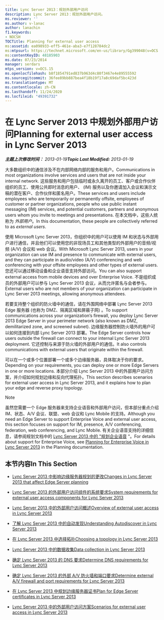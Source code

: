 ```yaml
---
title: Lync Server 2013：规划外部用户访问
description: Lync Server 2013：规划外部用户访问。
ms.reviewer: ''
ms.author: v-lanac
author: lanachin
f1.keywords:
- NOCSH
TOCTitle: Planning for external user access
ms:assetid: ea098933-eff5-461e-aba3-e7f128784dc2
ms:mtpsurl: https://technet.microsoft.com/en-us/library/Gg399048(v=OCS.15)
ms:contentKeyID: 48185903
ms.date: 07/23/2014
manager: serdars
mtps_version: v=OCS.15
ms.openlocfilehash: b8f1854791ed837b963d4c80f3467e4e89555592
ms.sourcegitcommit: 36fee89bb887bea4f18b19f17a8c69daf5bc423d
ms.translationtype: MT
ms.contentlocale: zh-CN
ms.lasthandoff: 11/24/2020
ms.locfileid: "49391732"
---
```

# <a name="planning-for-external-user-access-in-lync-server-2013"></a><span data-ttu-id="93b86-103">在 Lync Server 2013 中规划外部用户访问</span><span class="sxs-lookup"><span data-stu-id="93b86-103">Planning for external user access in Lync Server 2013</span></span>

<div data-xmlns="http://www.w3.org/1999/xhtml">

<div class="topic" data-xmlns="http://www.w3.org/1999/xhtml" data-msxsl="urn:schemas-microsoft-com:xslt" data-cs="https://msdn.microsoft.com/">

<div data-asp="https://msdn2.microsoft.com/asp">



</div>

<div id="mainSection">

<div id="mainBody"><span data-ttu-id="93b86-104">

<span> </span></span><span class="sxs-lookup"><span data-stu-id="93b86-104">

<span> </span></span></span>

<span data-ttu-id="93b86-105">_**主题上次修改时间：** 2013-01-19_</span><span class="sxs-lookup"><span data-stu-id="93b86-105">_**Topic Last Modified:** 2013-01-19_</span></span>

<span data-ttu-id="93b86-106">大多数组织中的通信涉及不在内部网络内部的服务和用户。</span><span class="sxs-lookup"><span data-stu-id="93b86-106">Communications in most organizations involve services and users that are not inside your internal network.</span></span> <span data-ttu-id="93b86-107">这些服务和用户包括临时或永久离开的员工、客户或合作伙伴组织的员工、使用公共即时消息的用户、 (IM) 服务以及你邀请加入会议和演示文稿的潜在客户、合作伙伴和匿名用户。</span><span class="sxs-lookup"><span data-stu-id="93b86-107">These services and users include employees who are temporarily or permanently offsite, employees of customer or partner organizations, people who use public instant messaging (IM) services, and potential customers, partners and anonymous users whom you invite to meetings and presentations.</span></span> <span data-ttu-id="93b86-108">在本文档中，这些人统称为 *外部用户*。</span><span class="sxs-lookup"><span data-stu-id="93b86-108">In this documentation, these people are collectively referred to as *external users*.</span></span>

<span data-ttu-id="93b86-109">使用 Microsoft Lync Server 2013，你组织中的用户可以使用 IM 和状态与外部用户进行通信，并且他们可以使用您的非现场员工和其他类型的外部用户的音频/视频 (A/V) 会议和 web 会议。</span><span class="sxs-lookup"><span data-stu-id="93b86-109">With Microsoft Lync Server 2013, users in your organization can use IM and presence to communicate with external users, and they can participate in audio/video (A/V) conferencing and web conferencing with your offsite employees and other types of external users.</span></span> <span data-ttu-id="93b86-110">您还可以通过移动设备和企业语音支持外部访问。</span><span class="sxs-lookup"><span data-stu-id="93b86-110">You can also support external access from mobile devices and over Enterprise Voice.</span></span> <span data-ttu-id="93b86-111">不是组织成员的外部用户可以参与 Lync Server 2013 会议，从而允许匿名与会者参与。</span><span class="sxs-lookup"><span data-stu-id="93b86-111">External users who are not members of your organization can participate in Lync Server 2013 meetings, allowing anonymous attendees.</span></span>

<span data-ttu-id="93b86-112">若要支持整个组织的防火墙中的通信，请在外围网络中部署 Lync Server 2013 Edge 服务器 (也称为 DMZ、隔离区域和屏蔽子网) 。</span><span class="sxs-lookup"><span data-stu-id="93b86-112">To support communications across your organization’s firewall, you deploy Lync Server 2013 Edge Server in your perimeter network (also known as DMZ, demilitarized zone, and screened subnet).</span></span> <span data-ttu-id="93b86-113">边缘服务器控制防火墙外的用户可以如何连接到内部 Lync Server 2013 部署。</span><span class="sxs-lookup"><span data-stu-id="93b86-113">The Edge Server controls how users outside the firewall can connect to your internal Lync Server 2013 deployment.</span></span> <span data-ttu-id="93b86-114">它还控制与来源于防火墙的外部用户的通信。</span><span class="sxs-lookup"><span data-stu-id="93b86-114">It also controls communications with external users that originate within the firewall.</span></span>

<span data-ttu-id="93b86-115">可以在一个或多个位置部署一个或多个边缘服务器，具体取决于你的要求。</span><span class="sxs-lookup"><span data-stu-id="93b86-115">Depending on your requirements, you can deploy one or more Edge Servers in one or more locations.</span></span> <span data-ttu-id="93b86-116">本部分介绍 Lync Server 2013 中的外部用户访问方案，并介绍如何规划边缘和反向代理拓扑。</span><span class="sxs-lookup"><span data-stu-id="93b86-116">This section describes scenarios for external user access in Lync Server 2013, and it explains how to plan your edge and reverse proxy topology.</span></span>

<div>


> [!NOTE]  
> <span data-ttu-id="93b86-117">虽然您需要一个 Edge 服务器来支持企业语音和外部用户访问，但本部分重点介绍 IM、状态、A/V 会议、联盟、web 会议和 Lync Mobile 的支持。</span><span class="sxs-lookup"><span data-stu-id="93b86-117">Although you need an Edge Server to support Enterprise Voice and external user access, this section focuses on support for IM, presence, A/V conferencing, federation, web conferencing, and Lync Mobile.</span></span> <span data-ttu-id="93b86-118">有关企业语音支持的详细信息，请参阅规划文档中的 <A href="lync-server-2013-planning-for-enterprise-voice.md">Lync Server 2013 中的 "规划企业语音</A> "。</span><span class="sxs-lookup"><span data-stu-id="93b86-118">For details about support for Enterprise Voice, see <A href="lync-server-2013-planning-for-enterprise-voice.md">Planning for Enterprise Voice in Lync Server 2013</A> in the Planning documentation.</span></span>



</div>

<div>

## <a name="in-this-section"></a><span data-ttu-id="93b86-119">本节内容</span><span class="sxs-lookup"><span data-stu-id="93b86-119">In This Section</span></span>

  - [<span data-ttu-id="93b86-120">Lync Server 2013 中影响边缘服务器规划的更改</span><span class="sxs-lookup"><span data-stu-id="93b86-120">Changes in Lync Server 2013 that affect Edge Server planning</span></span>](lync-server-2013-changes-in-lync-server-that-affect-edge-server-planning.md)

  - [<span data-ttu-id="93b86-121">Lync Server 2013 的外部用户访问组件的系统要求</span><span class="sxs-lookup"><span data-stu-id="93b86-121">System requirements for external user access components for Lync Server 2013</span></span>](lync-server-2013-system-requirements-for-external-user-access-components.md)

  - [<span data-ttu-id="93b86-122">Lync Server 2013 中的外部用户访问概述</span><span class="sxs-lookup"><span data-stu-id="93b86-122">Overview of external user access in Lync Server 2013</span></span>](lync-server-2013-overview-of-external-user-access.md)

  - [<span data-ttu-id="93b86-123">了解 Lync Server 2013 中的自动发现</span><span class="sxs-lookup"><span data-stu-id="93b86-123">Understanding Autodiscover in Lync Server 2013</span></span>](lync-server-2013-understanding-autodiscover.md)

  - [<span data-ttu-id="93b86-124">在 Lync Server 2013 中选择拓扑</span><span class="sxs-lookup"><span data-stu-id="93b86-124">Choosing a topology in Lync Server 2013</span></span>](lync-server-2013-choosing-a-topology.md)

  - [<span data-ttu-id="93b86-125">Lync Server 2013 中的数据收集</span><span class="sxs-lookup"><span data-stu-id="93b86-125">Data collection in Lync Server 2013</span></span>](lync-server-2013-data-collection.md)

  - [<span data-ttu-id="93b86-126">确定 Lync Server 2013 的 DNS 要求</span><span class="sxs-lookup"><span data-stu-id="93b86-126">Determine DNS requirements for Lync Server 2013</span></span>](lync-server-2013-determine-dns-requirements.md)

  - [<span data-ttu-id="93b86-127">确定 Lync Server 2013 的外部 A/V 防火墙和端口要求</span><span class="sxs-lookup"><span data-stu-id="93b86-127">Determine external A/V firewall and port requirements for Lync Server 2013</span></span>](lync-server-2013-determine-external-a-v-firewall-and-port-requirements.md)

  - [<span data-ttu-id="93b86-128">在 Lync Server 2013 中规划边缘服务器证书</span><span class="sxs-lookup"><span data-stu-id="93b86-128">Plan for Edge Server certificates in Lync Server 2013</span></span>](lync-server-2013-plan-for-edge-server-certificates.md)

  - [<span data-ttu-id="93b86-129">Lync Server 2013 中的外部用户访问方案</span><span class="sxs-lookup"><span data-stu-id="93b86-129">Scenarios for external user access in Lync Server 2013</span></span>](lync-server-2013-scenarios-for-external-user-access.md)

<span data-ttu-id="93b86-130"></div>

</div>

<span> </span>

</div>

</div>

</span><span class="sxs-lookup"><span data-stu-id="93b86-130"></div>

</div>

<span> </span>

</div>

</div>

</span></span></div>

